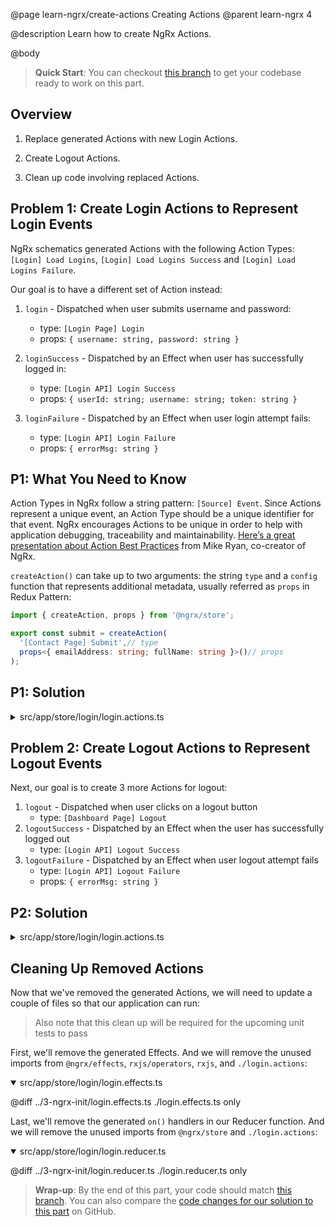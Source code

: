 @page learn-ngrx/create-actions Creating Actions
@parent learn-ngrx 4

@description Learn how to create NgRx Actions.

@body

> **Quick Start**: You can checkout [this branch](https://github.com/bitovi/angular-ngrx-chat/tree/ngrx-init) to get your codebase ready to work on this part.


## Overview

1. Replace generated Actions with new Login Actions.

2. Create Logout Actions.

3. Clean up code involving replaced Actions.


## Problem 1: Create Login Actions to Represent Login Events

NgRx schematics generated Actions with the following Action Types: `[Login] Load Logins`, `[Login] Load Logins Success` and `[Login] Load Logins Failure`.

Our goal is to have a different set of Action instead:

1. `login` - Dispatched when user submits username and password:
    - type: `[Login Page] Login`
    - props: `{ username: string, password: string }`

2. `loginSuccess` - Dispatched by an Effect when user has successfully logged in:
    - type: `[Login API] Login Success`
    - props: `{ userId: string; username: string; token: string }`
    
3. `loginFailure` - Dispatched by an Effect when user login attempt fails:
    - type: `[Login API] Login Failure`
    - props: `{ errorMsg: string }`


## P1: What You Need to Know

Action Types in NgRx follow a string pattern: `[Source] Event`. Since Actions represent a unique event, an Action Type should be a unique identifier for that event. NgRx encourages Actions to be unique in order to help with application debugging, traceability and maintainability. [Here’s a great presentation about Action Best Practices](https://www.youtube.com/watch?v=JmnsEvoy-gY) from Mike Ryan, co-creator of NgRx.

`createAction()` can take up to two arguments: the string `type` and a `config` function that represents additional metadata, usually referred as `props` in Redux Pattern:

```ts
import { createAction, props } from '@ngrx/store';

export const submit = createAction(
  '[Contact Page] Submit',// type
  props<{ emailAddress: string; fullName: string }>()// props
);
```


## P1: Solution

<details>
<summary>src/app/store/login/login.actions.ts</summary>

@diff ../3-ngrx-init/login.actions.ts ./login.actions-login-actions.ts only

</details>


## Problem 2: Create Logout Actions to Represent Logout Events

Next, our goal is to create 3 more Actions for logout:

1. `logout` - Dispatched when user clicks on a logout button
    - type: `[Dashboard Page] Logout`
2. `logoutSuccess` - Dispatched by an Effect when the user has successfully logged out
    - type: `[Login API] Logout Success`
3. `logoutFailure` - Dispatched by an Effect when user logout attempt fails
    - type: `[Login API] Logout Failure`
    - props: `{ errorMsg: string }`


## P2: Solution

<details>
<summary>src/app/store/login/login.actions.ts</summary>

@diff ./login.actions-login-actions.ts ./login.actions.ts only

</details>


## Cleaning Up Removed Actions

Now that we've removed the generated Actions, we will need to update a couple of files so that our application can run:

>Also note that this clean up will be required for the upcoming unit tests to pass

First, we'll remove the generated Effects. And we will remove the unused imports from `@ngrx/effects`, `rxjs/operators`, `rxjs`, and `./login.actions`:

<details open>
<summary>src/app/store/login/login.effects.ts</summary>

@diff ../3-ngrx-init/login.effects.ts ./login.effects.ts only

</details>

Last, we'll remove the generated `on()` handlers in our Reducer function. And we will remove the unused imports from `@ngrx/store` and `./login.actions`:

<details open>
<summary>src/app/store/login/login.reducer.ts</summary>

@diff ../3-ngrx-init/login.reducer.ts ./login.reducer.ts only

</details>


> **Wrap-up**: By the end of this part, your code should match [this branch](https://github.com/bitovi/angular-ngrx-chat/tree/create-actions). You can also compare the [code changes for our solution to this part](https://github.com/bitovi/angular-ngrx-chat/compare/ngrx-init...create-actions) on GitHub.
